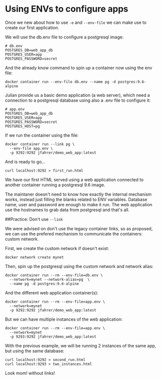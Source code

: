 Using ENVs to configure apps
===

Once we new about how to use `-e` and `--env-file` we can make use to create our first
application.

We will use the db.env file to configure a postgresql image:

```
# db.env
POSTGRES_DB=web_app_db
POSTGRES_USER=app
POSTGRES_PASSWORD=secret
```

And the already know command to spin up a container now using the env file:

```
docker container run --env-file db.env --name pg -d postgres:9.6-alpine
```

Julian provide us a basic demo application (a web server), which need a connection
to a postgresql database using also a .env file to configure it:

```
# app.env
POSTGRES_DB=web_app_db
POSTGRES_USER=app
POSTGRES_PASSWORD=secret
POSTGRES_HOST=pg
```

If we run the container using the file:

```
docker container run --link pg \
  --env-file app.env \
  -p 9292:9292 jfahrer/demo_web_app:latest
```

And is ready to go...

```
curl localhost:9292 > first_run.html
```

We have our first HTML served using a web application connected to another container
running a postgresql 9.6 image.

The maintaner doesn't need to know how exactly the internal mechanism works, instead
just filling the blanks related to ENV variables. Database name, user and password are
enough to make it run. The web application use the hostnames to grab data from postgresql
and that's all.


##Practice: Don't use `--link`

We were advised on don't use the legacy container links, so as proposed, we can
use the prefered mechanism to communicate the containers: custom network.

First, we create the custom network if doesn't exist:

```
docker network create mynet
```

Then, spin up the postgresql using the custom network and network alias:

```
docker container run --rm --env-file=db.env \
  --network=mynet --network-alias=pg  \
  --name pg -d postgres:9.6-alpine
```

And the different web application container(s):

```
docker container run --rm --env-file=app.env \
  --network=mynet
  -p 9292:9292 jfahrer/demo_web_app:latest
```

But we can have multiple instances of the web application:


```
docker container run --rm --env-file=app.env \
  --network=mynet
  -p 9293:9292 jfahrer/demo_web_app:latest
```

With the previous example, we will be running 2 instances of the same app, but using
the same database:

```
curl localhost:9292 > second_run.html
curl localhost:9293 > two_instances.html
```

Look mom! without links!

